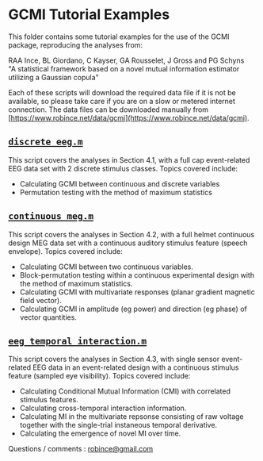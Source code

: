 # GCMI Tutorial Examples

This folder contains some tutorial examples for the use of the GCMI package, reproducing the analyses from:

RAA Ince, BL Giordano, C Kayser, GA Rousselet, J Gross and PG Schyns  
"A statistical framework based on a novel mutual information estimator utilizing a Gaussian copula"

Each of these scripts will download the required data file if it is not be available, so please take care if you are on a slow or metered internet connection. The data files can be downloaded manually from [https://www.robince.net/data/gcmi](https://www.robince.net/data/gcmi).

## [`discrete_eeg.m`](discrete_eeg.m)

This script covers the analyses in Section 4.1, with a full cap event-related EEG data set with 2 discrete stimulus classes. Topics covered include:

- Calculating GCMI between continuous and discrete variables
- Permutation testing with the method of maximum statistics

## [`continuous_meg.m`](continuous_meg.m)

This script covers the analyses in Section 4.2, with a full helmet continuous design MEG data set with a continuous auditory stimulus feature (speech envelope). Topics covered include:

- Calculating GCMI between two continuous variables.
- Block-permutation testing within a continuous experimental design with the method of maximum statistics.
- Calculating GCMI with multivariate responses (planar gradient magnetic field vector).
- Calculating GCMI in amplitude (eg power) and direction (eg phase) of vector quantities.

## [`eeg_temporal_interaction.m`](eeg_temporal_interaction.m)

This script covers the analyses in Section 4.3, with single sensor event-related EEG data in an event-related design with a continuous stimulus feature (sampled eye visibility). Topics covered include:

- Calculating Conditional Mutual Information (CMI) with correlated stimulus features.
- Calculating cross-temporal interaction information.
- Calculating MI in the multivariate repsonse consisting of raw voltage together with the single-trial instaneous temporal derivative.
- Calculating the emergence of novel MI over time.


Questions / comments : robince@gmail.com
